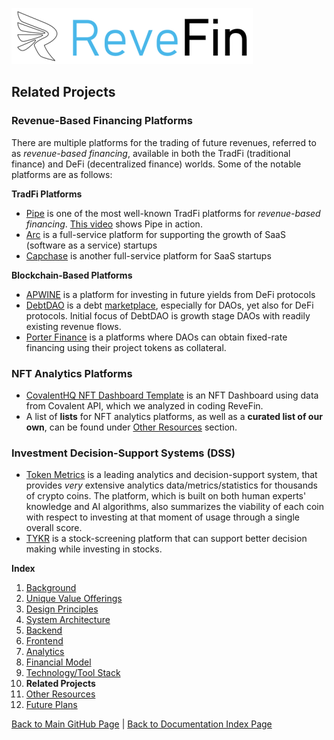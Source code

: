![Logo](./img/logo.png) 

## Related Projects

### Revenue-Based Financing Platforms
There are multiple platforms for the trading of future revenues, referred to as *revenue-based financing*, available in both the TradFi (traditional finance) and DeFi (decentralized finance) worlds. Some of the notable platforms are as follows:

**TradFi Platforms**

- [Pipe](https://pipe.com) is one of the most well-known TradFi platforms for *revenue-based financing*. [This video](https://www.youtube.com/watch?v=wl4QtDVorD8) shows Pipe in action.
- [Arc](https://www.arc.tech/) is a full-service platform for supporting the growth of SaaS (software as a service) startups
- [Capchase](https://www.capchase.com/about) is another full-service platform for SaaS startups

**Blockchain-Based Platforms**

- [APWINE](https://www.apwine.fi/) is a platform for investing in future yields from DeFi protocols
- [DebtDAO](https://debtdao.finance/) is a debt [marketplace](https://debtdao.gitbook.io/debtdao-docs/overview/what-is-debt-dao), especially for DAOs, yet also for DeFi protocols. Initial focus of DebtDAO is growth stage DAOs with readily existing revenue flows.
- [Porter Finance](https://www.porter.finance/) is a platforms where DAOs can obtain fixed-rate financing using their project tokens as collateral.


### NFT Analytics Platforms

- [CovalentHQ NFT Dashboard Template](https://github.com/covalenthq/nft-dashboard-template) is an NFT Dashboard using data from Covalent API, which we analyzed in coding ReveFin.
- A list of **lists** for NFT analytics platforms, as well as a **curated list of our own**, can be found under [Other Resources](./OtherResources.md) section.


### Investment Decision-Support Systems (DSS)

- [Token Metrics](https://tokenmetrics.com) is a leading analytics and decision-support system, that provides *very* extensive analytics data/metrics/statistics for thousands of crypto coins. The platform, which is built on both human experts' knowledge and AI algorithms, also summarizes the viability of each coin with respect to investing at that moment of usage through a single overall score.
- [TYKR](https://tykr.com/) is a stock-screening platform that can support better decision making while investing in stocks.


**Index**

1. [Background](Background.md)
2. [Unique Value Offerings](UniqueValueOfferings.md)
3. [Design Principles](DesignPrinciples.md)
4. [System Architecture](SystemArchitecture.md)
5. [Backend](Backend.md)
6. [Frontend](Frontend.md)
7. [Analytics](Analytics.md)
8. [Financial Model](FinancialModel.md)
9. [Technology/Tool Stack](TechnologyStack.md)
10. **Related Projects**
11. [Other Resources](OtherResources.md)
12. [Future Plans](FuturePlans.md)


<hline></hline>

[Back to Main GitHub Page](../README.md) | [Back to Documentation Index Page](Documentation.md)
